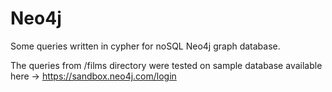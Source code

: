 # Neo4j
Some queries written in cypher for noSQL Neo4j graph database. 

The queries from /films directory were tested on sample database available here -> https://sandbox.neo4j.com/login
